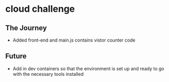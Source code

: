 # cloud challenge

## The Journey
- Added front-end and main.js contains vistor counter code

## Future
- Add in dev containers so that the environment is set up and ready to go with the necessary tools installed
